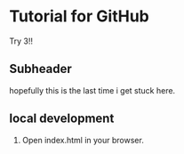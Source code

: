 #                       Tutorial for GitHub


Try 3!!

## Subheader

hopefully this is the last time i get stuck here.
## local development

1. Open index.html in your browser.
